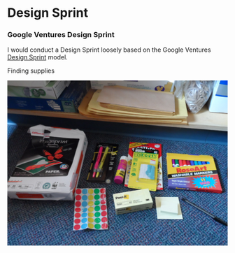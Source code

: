 # Design Sprint

### Google Ventures Design Sprint

I would conduct a Design Sprint loosely based on the Google Ventures [Design Sprint](http://www.gv.com/sprint) model. 

Finding supplies

![](design-sprint/supply-cabinet.jpg)





